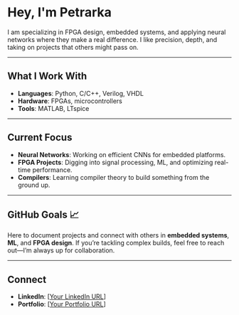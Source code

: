 # Hey, I'm Petrarka

 I am specializing in FPGA design, embedded systems, and applying neural networks where they make a real difference. I like precision, depth, and taking on projects that others might pass on.

---

## What I Work With

- **Languages**: Python, C/C++, Verilog, VHDL
- **Hardware**: FPGAs, microcontrollers
- **Tools**: MATLAB, LTspice

---

## Current Focus 

- **Neural Networks**: Working on efficient CNNs for embedded platforms.
- **FPGA Projects**: Digging into signal processing, ML, and optimizing real-time performance.
- **Compilers**: Learning compiler theory to build something from the ground up.

---

## GitHub Goals 📈

Here to document projects and connect with others in **embedded systems**, **ML**, and **FPGA design**. If you’re tackling complex builds, feel free to reach out—I’m always up for collaboration.

---

## Connect

- **LinkedIn**: [[Your LinkedIn URL](https://www.linkedin.com/in/petar-ristic-894890296/)]
- **Portfolio**: [[Your Portfolio URL](https://petrarkar.github.io)]
